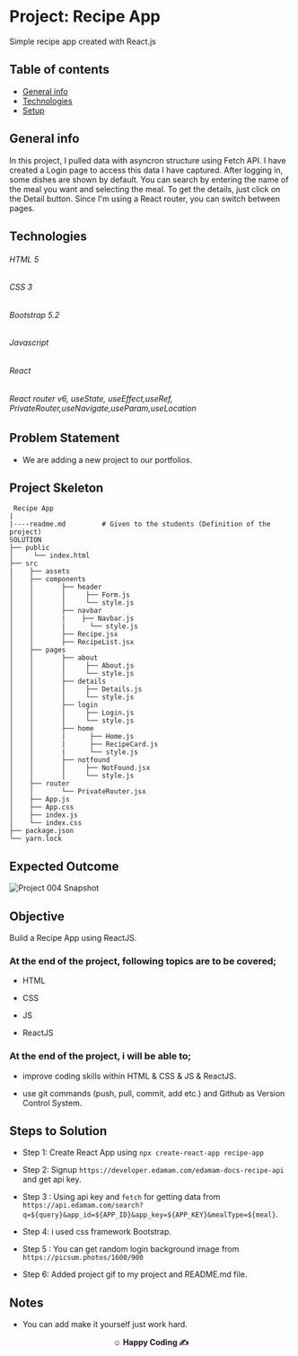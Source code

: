 # Project: Recipe App

Simple recipe app created with React.js

## Table of contents

- [General info](#general-info)
- [Technologies](#technologies)
- [Setup](#setup)

## General info

In this project, I pulled data with asyncron structure using Fetch API. I have created a Login page to access this data I have captured. After logging in, some dishes are shown by default. You can search by entering the name of the meal you want and selecting the meal. To get the details, just click on the Detail button. Since I'm using a React router, you can switch between pages.

## Technologies

<h6>HTML 5</h6>
<h6>CSS 3</h6>
<h6>Bootstrap 5.2</h6>
<h6>Javascript</h6>
<h6>React</h6>
<h6>React router v6, useState, useEffect,useRef, PrivateRouter,useNavigate,useParam,useLocation</h6>

## Problem Statement

- We are adding a new project to our portfolios.

## Project Skeleton

```
 Recipe App
|
|----readme.md         # Given to the students (Definition of the project)
SOLUTION
├── public
│     └── index.html
├── src
|    ├── assets
│    ├── components
│    │       ├── header
│    │       │     ├── Form.js
│    │       │     └── style.js
│    │       ├── navbar
│    │       |    ├── Navbar.js
│    │       |      └── style.js
│    │       ├── Recipe.jsx
│    │       ├── RecipeList.jsx
│    ├── pages
│    │       ├── about
│    │       │     ├── About.js
│    │       │     └── style.js
│    │       ├── details
│    │       │     ├── Details.js
│    │       │     └── style.js
│    │       ├── login
│    │       │     ├── Login.js
│    │       │     └── style.js
│    │       ├── home
│    │       |      ├── Home.js
│    │       |      ├── RecipeCard.js
│    │       |      └── style.js
│    │       ├── notfound
│    │       │     ├── NotFound.jsx
│    │       │     └── style.js
│    ├── router
│    │       └── PrivateRouter.jsx
│    ├── App.js
│    ├── App.css
│    ├── index.js
│    └── index.css
├── package.json
└── yarn.lock
```

## Expected Outcome

![Project 004 Snapshot](food-search-app.gif)

## Objective

Build a Recipe App using ReactJS.

### At the end of the project, following topics are to be covered;

- HTML

- CSS

- JS

- ReactJS

### At the end of the project, i will be able to;

- improve coding skills within HTML & CSS & JS & ReactJS.

- use git commands (push, pull, commit, add etc.) and Github as Version Control System.

## Steps to Solution

- Step 1: Create React App using `npx create-react-app recipe-app`

- Step 2: Signup `https://developer.edamam.com/edamam-docs-recipe-api` and get api key.

- Step 3 : Using api key and `fetch` for getting data from `https://api.edamam.com/search?q=${query}&app_id=${APP_ID}&app_key=${APP_KEY}&mealType=${meal}`.

- Step 4: i used css framework Bootstrap.

- Step 5 : You can get random login background image from `https://picsum.photos/1600/900`

- Step 6: Added project gif to my project and README.md file.

## Notes

- You can add make it yourself just work hard.

**<p align="center">&#9786; Happy Coding &#9997;</p>**
